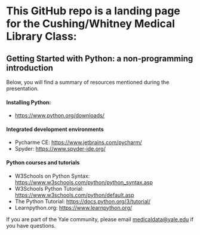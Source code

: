 # This GitHub repo is a landing page for the Cushing/Whitney Medical Library Class:
## Getting Started with Python: a non-programming introduction

Below, you will find a summary of resources mentioned during the presentation.

#### Installing Python:
* https://www.python.org/downloads/

#### Integrated development environments
* Pycharme CE: https://www.jetbrains.com/pycharm/
* Spyder: https://www.spyder-ide.org/

#### Python courses and tutorials
* W3Schools on Python Syntax: https://www.w3schools.com/python/python_syntax.asp
* W3Schools Python Tutorial: https://www.w3schools.com/python/default.asp
* The Python Tutorial: https://docs.python.org/3/tutorial/
* Learnpython.org: https://www.learnpython.org/

If you are part of the Yale community, please email medicaldata@yale.edu if you have questions. 

